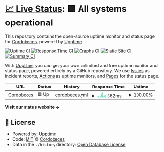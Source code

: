 # [📈 Live Status](https://cordobeces.github.io/upptime): <!--live status--> **🟩 All systems operational**

This repository contains the open-source uptime monitor and status page for [Cordobeces](http://cordobeces.com.ar/), powered by [Upptime](https://github.com/upptime/upptime).

[![Uptime CI](https://github.com/cordobeces/upptime/workflows/Uptime%20CI/badge.svg)](https://github.com/cordobeces/upptime/actions?query=workflow%3A%22Uptime+CI%22)
[![Response Time CI](https://github.com/cordobeces/upptime/workflows/Response%20Time%20CI/badge.svg)](https://github.com/cordobeces/upptime/actions?query=workflow%3A%22Response+Time+CI%22)
[![Graphs CI](https://github.com/cordobeces/upptime/workflows/Graphs%20CI/badge.svg)](https://github.com/cordobeces/upptime/actions?query=workflow%3A%22Graphs+CI%22)
[![Static Site CI](https://github.com/cordobeces/upptime/workflows/Static%20Site%20CI/badge.svg)](https://github.com/cordobeces/upptime/actions?query=workflow%3A%22Static+Site+CI%22)
[![Summary CI](https://github.com/cordobeces/upptime/workflows/Summary%20CI/badge.svg)](https://github.com/cordobeces/upptime/actions?query=workflow%3A%22Summary+CI%22)

With [Upptime](https://upptime.js.org), you can get your own unlimited and free uptime monitor and status page, powered entirely by a GitHub repository. We use [Issues](https://github.com/cordobeces/upptime/issues) as incident reports, [Actions](https://github.com/cordobeces/upptime/actions) as uptime monitors, and [Pages](https://cordobeces.github.io/upptime) for the status page.

<!--start: status pages-->
<!-- This summary is generated by Upptime (https://github.com/upptime/upptime) -->
<!-- Do not edit this manually, your changes will be overwritten -->
<!-- prettier-ignore -->
| URL | Status | History | Response Time | Uptime |
| --- | ------ | ------- | ------------- | ------ |
| <img alt="" src="https://favicons.githubusercontent.com/www.cordobeces.com.ar" height="13"> [Cordobeces](https://www.cordobeces.com.ar) | 🟩 Up | [cordobeces.yml](https://github.com/cordobeces/upptime/commits/HEAD/history/cordobeces.yml) | <details><summary><img alt="Response time graph" src="./graphs/cordobeces/response-time-week.png" height="20"> 362ms</summary><br><a href="https://cordobeces.github.io/upptime/history/cordobeces"><img alt="Response time 243" src="https://img.shields.io/endpoint?url=https%3A%2F%2Fraw.githubusercontent.com%2Fcordobeces%2Fupptime%2FHEAD%2Fapi%2Fcordobeces%2Fresponse-time.json"></a><br><a href="https://cordobeces.github.io/upptime/history/cordobeces"><img alt="24-hour response time 282" src="https://img.shields.io/endpoint?url=https%3A%2F%2Fraw.githubusercontent.com%2Fcordobeces%2Fupptime%2FHEAD%2Fapi%2Fcordobeces%2Fresponse-time-day.json"></a><br><a href="https://cordobeces.github.io/upptime/history/cordobeces"><img alt="7-day response time 362" src="https://img.shields.io/endpoint?url=https%3A%2F%2Fraw.githubusercontent.com%2Fcordobeces%2Fupptime%2FHEAD%2Fapi%2Fcordobeces%2Fresponse-time-week.json"></a><br><a href="https://cordobeces.github.io/upptime/history/cordobeces"><img alt="30-day response time 294" src="https://img.shields.io/endpoint?url=https%3A%2F%2Fraw.githubusercontent.com%2Fcordobeces%2Fupptime%2FHEAD%2Fapi%2Fcordobeces%2Fresponse-time-month.json"></a><br><a href="https://cordobeces.github.io/upptime/history/cordobeces"><img alt="1-year response time 243" src="https://img.shields.io/endpoint?url=https%3A%2F%2Fraw.githubusercontent.com%2Fcordobeces%2Fupptime%2FHEAD%2Fapi%2Fcordobeces%2Fresponse-time-year.json"></a></details> | <details><summary><a href="https://cordobeces.github.io/upptime/history/cordobeces">100.00%</a></summary><a href="https://cordobeces.github.io/upptime/history/cordobeces"><img alt="All-time uptime 100.00%" src="https://img.shields.io/endpoint?url=https%3A%2F%2Fraw.githubusercontent.com%2Fcordobeces%2Fupptime%2FHEAD%2Fapi%2Fcordobeces%2Fuptime.json"></a><br><a href="https://cordobeces.github.io/upptime/history/cordobeces"><img alt="24-hour uptime 100.00%" src="https://img.shields.io/endpoint?url=https%3A%2F%2Fraw.githubusercontent.com%2Fcordobeces%2Fupptime%2FHEAD%2Fapi%2Fcordobeces%2Fuptime-day.json"></a><br><a href="https://cordobeces.github.io/upptime/history/cordobeces"><img alt="7-day uptime 100.00%" src="https://img.shields.io/endpoint?url=https%3A%2F%2Fraw.githubusercontent.com%2Fcordobeces%2Fupptime%2FHEAD%2Fapi%2Fcordobeces%2Fuptime-week.json"></a><br><a href="https://cordobeces.github.io/upptime/history/cordobeces"><img alt="30-day uptime 100.00%" src="https://img.shields.io/endpoint?url=https%3A%2F%2Fraw.githubusercontent.com%2Fcordobeces%2Fupptime%2FHEAD%2Fapi%2Fcordobeces%2Fuptime-month.json"></a><br><a href="https://cordobeces.github.io/upptime/history/cordobeces"><img alt="1-year uptime 100.00%" src="https://img.shields.io/endpoint?url=https%3A%2F%2Fraw.githubusercontent.com%2Fcordobeces%2Fupptime%2FHEAD%2Fapi%2Fcordobeces%2Fuptime-year.json"></a></details>

<!--end: status pages-->

[**Visit our status website →**](https://cordobeces.github.io/upptime)

## 📄 License

- Powered by: [Upptime](https://github.com/upptime/upptime)
- Code: [MIT](./LICENSE) © [Cordobeces](http://cordobeces.com.ar/)
- Data in the `./history` directory: [Open Database License](https://opendatacommons.org/licenses/odbl/1-0/)
